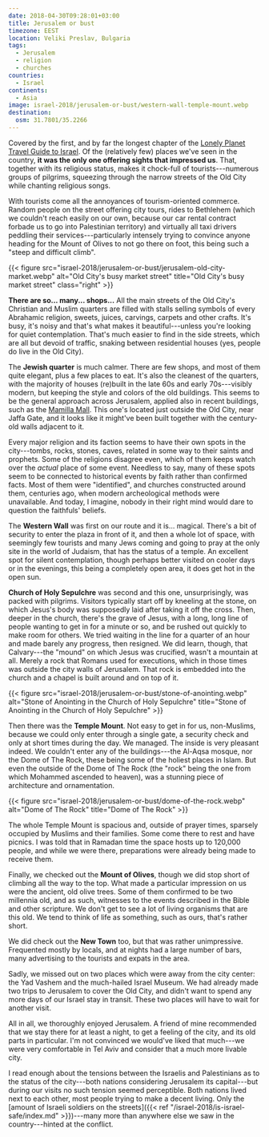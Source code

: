 ```yaml
---
date: 2018-04-30T09:28:01+03:00
title: Jerusalem or bust
timezone: EEST
location: Veliki Preslav, Bulgaria
tags:
  - Jerusalem
  - religion
  - churches
countries: 
  - Israel
continents: 
  - Asia
image: israel-2018/jerusalem-or-bust/western-wall-temple-mount.webp
destination:
  osm: 31.7801/35.2266
---
```


Covered by the first, and by far the longest chapter of the [Lonely Planet Travel Guide to Israel](https://shop.lonelyplanet.com/products/israel-and-the-palestinian-territories-travel-guide-8). Of the (relatively few) places we've seen in the country, **it was the only one offering sights that impressed us**. That, together with its religious status, makes it chock-full of tourists---numerous groups of pilgrims, squeezing through the narrow streets of the Old City while chanting religious songs.

<!--more-->

With tourists come all the annoyances of tourism-oriented commerce. Random people on the street offering city tours, rides to Bethlehem (which we couldn't reach easily on our own, because our car rental contract forbade us to go into Palestinian territory) and virtually all taxi drivers peddling their services---particularly intensely trying to convince anyone heading for the Mount of Olives to not go there on foot, this being such a "steep and difficult climb".

{{< figure src="israel-2018/jerusalem-or-bust/jerusalem-old-city-market.webp" alt="Old City's busy market street" title="Old City's busy market street" class="right" >}}

**There are so... many... shops...** All the main streets of the Old City's Christian and Muslim quarters are filled with stalls selling symbols of every Abrahamic religion, sweets, juices, carvings, carpets and other crafts. It's busy, it's noisy and that's what makes it beautiful---unless you're looking for quiet contemplation. That's much easier to find in the side streets, which are all but devoid of traffic, snaking between residential houses (yes, people do live in the Old City).

The **Jewish quarter** is much calmer. There are few shops, and most of them quite elegant, plus a few places to eat. It's also the cleanest of the quarters, with the majority of houses (re)built in the late 60s and early 70s---visibly modern, but keeping the style and colors of the old buildings. This seems to be the general approach across Jerusalem, applied also in recent buildings, such as the [Mamilla Mall](http://www.alrovmamilla.com/). This one's located just outside the Old City, near Jaffa Gate, and it looks like it might've been built together with the century-old walls adjacent to it.

Every major religion and its faction seems to have their own spots in the city---tombs, rocks, stones, caves, related in some way to their saints and prophets. Some of the religions disagree even, which of them keeps watch over the *actual* place of some event. Needless to say, many of these spots seem to be connected to historical events by faith rather than confirmed facts. Most of them were "identified", and churches constructed around them, centuries ago, when modern archeological methods were unavailable. And today, I imagine, nobody in their right mind would dare to question the faithfuls' beliefs.

The **Western Wall** was first on our route and it is... magical. There's a bit of security to enter the plaza in front of it, and then a whole lot of space, with seemingly few tourists and many Jews coming and going to pray at the only site in the world of Judaism, that has the status of a temple. An excellent spot for silent contemplation, though perhaps better visited on cooler days or in the evenings, this being a completely open area, it does get hot in the open sun.

**Church of Holy Sepulchre** was second and this one, unsurprisingly, was packed with pilgrims. Visitors typically start off by kneeling at the stone, on which Jesus's body was supposedly laid after taking it off the cross. Then, deeper in the church, there's the grave of Jesus, with a long, long line of people wanting to get in for a minute or so, and be rushed out quickly to make room for others. We tried waiting in the line for a quarter of an hour and made barely any progress, then resigned. We did learn, though, that Calvary---the "mound" on which Jesus was crucified, wasn't a mountain at all. Merely a rock that Romans used for executions, which in those times was outside the city walls of Jerusalem. That rock is embedded into the church and a chapel is built around and on top of it.

{{< figure src="israel-2018/jerusalem-or-bust/stone-of-anointing.webp" alt="Stone of Anointing in the Church of Holy Sepulchre" title="Stone of Anointing in the Church of Holy Sepulchre" >}}

Then there was the **Temple Mount**. Not easy to get in for us, non-Muslims, because we could only enter through a single gate, a security check and only at short times during the day. We managed. The inside is very pleasant indeed. We couldn't enter any of the buildings---the Al-Aqsa mosque, nor the Dome of The Rock, these being some of the holiest places in Islam. But even the outside of the Dome of The Rock (the "rock" being the one from which Mohammed ascended to heaven), was a stunning piece of architecture and ornamentation.

{{< figure src="israel-2018/jerusalem-or-bust/dome-of-the-rock.webp" alt="Dome of The Rock" title="Dome of The Rock" >}}

The whole Temple Mount is spacious and, outside of prayer times, sparsely occupied by Muslims and their families. Some come there to rest and have picnics. I was told that in Ramadan time the space hosts up to 120,000 people, and while we were there, preparations were already being made to receive them.

Finally, we checked out the **Mount of Olives**, though we did stop short of climbing all the way to the top. What made a particular impression on us were the ancient, old olive trees. Some of them confirmed to be two millennia old, and as such, witnesses to the events described in the Bible and other scripture. We don't get to see a lot of living organisms that are this old. We tend to think of life as something, such as ours, that's rather short.

We did check out the **New Town** too, but that was rather unimpressive. Frequented mostly by locals, and at nights had a large number of bars, many advertising to the tourists and expats in the area.

Sadly, we missed out on two places which were away from the city center: the Yad Vashem and the much-hailed Israel Museum. We had already made two trips to Jerusalem to cover the Old City, and didn't want to spend any more days of our Israel stay in transit. These two places will have to wait for another visit.

All in all, we thoroughly enjoyed Jerusalem. A friend of mine recommended that we stay there for at least a night, to get a feeling of the city, and its old parts in particular. I'm not convinced we would've liked that much---we were very comfortable in Tel Aviv and consider that a much more livable city.

I read enough about the tensions between the Israelis and Palestinians as to the status of the city---both nations considering Jerusalem its capital---but during our visits no such tension seemed perceptible. Both nations lived next to each other, most people trying to make a decent living. Only the [amount of Israeli soldiers on the streets]({{< ref "/israel-2018/is-israel-safe/index.md" >}})---many more than anywhere else we saw in the country---hinted at the conflict.
